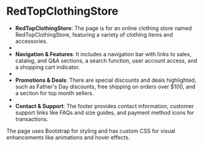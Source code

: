 # RedTopClothingStore

- **RedTopClothingStore**: The page is for an online clothing store named RedTopClothingStore, featuring a variety of clothing items and accessories.
- 
- **Navigation & Features**: It includes a navigation bar with links to sales, catalog, and Q&A sections, a search function, user account access, and a shopping cart indicator.
- 
- **Promotions & Deals**: There are special discounts and deals highlighted, such as Father's Day discounts, free shipping on orders over $100, and a section for top month sellers.
- 
- **Contact & Support**: The footer provides contact information, customer support links like FAQs and size guides, and payment method icons for transactions.

The page uses Bootstrap for styling and has custom CSS for visual enhancements like animations and hover effects.
